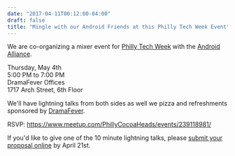 ```yaml
---
date: "2017-04-11T00:12:00-04:00"
draft: false
title: "Mingle with our Android Friends at this Philly Tech Week Event"
---
```


We are co-organizing a mixer event for [Philly Tech Week](http://2017.phillytechweek.com/) with the [Android Alliance](https://www.meetup.com/AndroidAlliancePhilly/).

Thursday, May 4th  
5:00 PM to 7:00 PM  
DramaFever Offices  
1717 Arch Street, 6th Floor

We'll have lightning talks from both sides as well we pizza and refreshments sponsored by [DramaFever](https://www.dramafever.com/).

RSVP: <https://www.meetup.com/PhillyCocoaHeads/events/239118981/>

If you'd like to give one of the 10 minute lightning talks, please [submit your proposal online](https://docs.google.com/forms/d/e/1FAIpQLSeB2rFHBzsi4kwXZxZ8uarqT_XnczK47k11bIN8E7wMTAnysQ/viewform?c=0&w=1) by April 21st.
